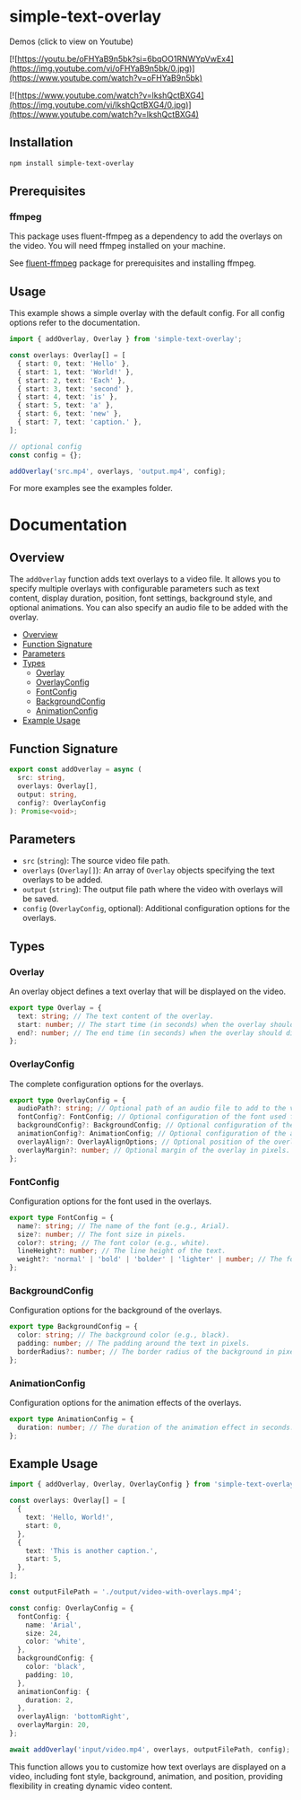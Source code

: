 # simple-text-overlay

Demos (click to view on Youtube)

[![https://youtu.be/oFHYaB9n5bk?si=6bqOO1RNWYpVwEx4](https://img.youtube.com/vi/oFHYaB9n5bk/0.jpg)](https://www.youtube.com/watch?v=oFHYaB9n5bk)

[![https://www.youtube.com/watch?v=lkshQctBXG4](https://img.youtube.com/vi/lkshQctBXG4/0.jpg)](https://www.youtube.com/watch?v=lkshQctBXG4)

## Installation

```bash
npm install simple-text-overlay
```

## Prerequisites

### ffmpeg

This package uses fluent-ffmpeg as a dependency to add the overlays on the video. You will need ffmpeg installed on your machine.

See [fluent-ffmpeg](https://www.npmjs.com/package/fluent-ffmpeg?activeTab=readme) package for prerequisites and installing ffmpeg.

## Usage

This example shows a simple overlay with the default config. For all config options refer to the documentation.

```ts
import { addOverlay, Overlay } from 'simple-text-overlay';

const overlays: Overlay[] = [
  { start: 0, text: 'Hello' },
  { start: 1, text: 'World!' },
  { start: 2, text: 'Each' },
  { start: 3, text: 'second' },
  { start: 4, text: 'is' },
  { start: 5, text: 'a' },
  { start: 6, text: 'new' },
  { start: 7, text: 'caption.' },
];

// optional config
const config = {};

addOverlay('src.mp4', overlays, 'output.mp4', config);
```

For more examples see the examples folder.

# Documentation

## Overview

The `addOverlay` function adds text overlays to a video file. It allows you to specify multiple overlays with configurable parameters such as text content, display duration, position, font settings, background style, and optional animations. You can also specify an audio file to be added with the overlay.

- [Overview](#overview)
- [Function Signature](#function-signature)
- [Parameters](#parameters)
- [Types](#types)
  - [Overlay](#overlay)
  - [OverlayConfig](#overlayconfig)
  - [FontConfig](#fontconfig)
  - [BackgroundConfig](#backgroundconfig)
  - [AnimationConfig](#animationconfig)
- [Example Usage](#example-usage)

## Function Signature

```typescript
export const addOverlay = async (
  src: string,
  overlays: Overlay[],
  output: string,
  config?: OverlayConfig
): Promise<void>;
```

## Parameters

- `src` (`string`): The source video file path.
- `overlays` (`Overlay[]`): An array of `Overlay` objects specifying the text overlays to be added.
- `output` (`string`): The output file path where the video with overlays will be saved.
- `config` (`OverlayConfig`, optional): Additional configuration options for the overlays.

## Types

### Overlay

An overlay object defines a text overlay that will be displayed on the video.

```typescript
export type Overlay = {
  text: string; // The text content of the overlay.
  start: number; // The start time (in seconds) when the overlay should appear.
  end?: number; // The end time (in seconds) when the overlay should disappear. If undefined, will default to the next overlay's start or the duration of the clip
};
```

### OverlayConfig

The complete configuration options for the overlays.

```typescript
export type OverlayConfig = {
  audioPath?: string; // Optional path of an audio file to add to the video with the text overlay.
  fontConfig?: FontConfig; // Optional configuration of the font used for the overlay.
  backgroundConfig?: BackgroundConfig; // Optional configuration of the background of the overlay.
  animationConfig?: AnimationConfig; // Optional configuration of the animation of the overlay.
  overlayAlign?: OverlayAlignOptions; // Optional position of the overlay on the video.
  overlayMargin?: number; // Optional margin of the overlay in pixels.
};
```

### FontConfig

Configuration options for the font used in the overlays.

```typescript
export type FontConfig = {
  name?: string; // The name of the font (e.g., Arial).
  size?: number; // The font size in pixels.
  color?: string; // The font color (e.g., white).
  lineHeight?: number; // The line height of the text.
  weight?: 'normal' | 'bold' | 'bolder' | 'lighter' | number; // The font weight.
};
```

### BackgroundConfig

Configuration options for the background of the overlays.

```typescript
export type BackgroundConfig = {
  color: string; // The background color (e.g., black).
  padding: number; // The padding around the text in pixels.
  borderRadius?: number; // The border radius of the background in pixels (optional).
};
```

### AnimationConfig

Configuration options for the animation effects of the overlays.

```typescript
export type AnimationConfig = {
  duration: number; // The duration of the animation effect in seconds.
};
```

## Example Usage

```typescript
import { addOverlay, Overlay, OverlayConfig } from 'simple-text-overlay';

const overlays: Overlay[] = [
  {
    text: 'Hello, World!',
    start: 0,
  },
  {
    text: 'This is another caption.',
    start: 5,
  },
];

const outputFilePath = './output/video-with-overlays.mp4';

const config: OverlayConfig = {
  fontConfig: {
    name: 'Arial',
    size: 24,
    color: 'white',
  },
  backgroundConfig: {
    color: 'black',
    padding: 10,
  },
  animationConfig: {
    duration: 2,
  },
  overlayAlign: 'bottomRight',
  overlayMargin: 20,
};

await addOverlay('input/video.mp4', overlays, outputFilePath, config);
```

This function allows you to customize how text overlays are displayed on a video, including font style, background, animation, and position, providing flexibility in creating dynamic video content.
